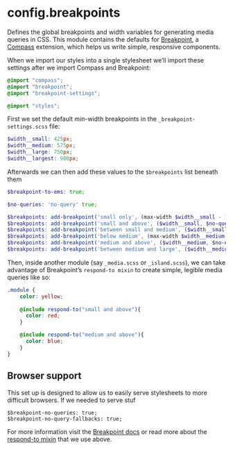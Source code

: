 config.breakpoints
==================

Defines the global breakpoints and width variables for generating media queries in CSS. This module contains the defaults for [Breakpoint](http://breakpoint-sass.com/), a [Compass](http://compass-style.org/) extension, which helps us write simple, responsive components. 

When we import our styles into a single stylesheet we’ll import these settings after we import Compass and Breakpoint:

```scss
@import "compass";
@import "breakpoint";
@import "breakpoint-settings";

@import "styles";
```

First we set the default min-width breakpoints in the `_breakpoint-settings.scss` file: 

```scss
$width__small: 425px;
$width__medium: 575px;
$width__large: 750px;
$width__largest: 900px;
```

Afterwards we can then add these values to the `$breakpoints` list beneath them

```scss
$breakpoint-to-ems: true;

$no-queries: 'no-query' true;

$breakpoints: add-breakpoint('small only', (max-width $width__small - 1px, $no-queries));
$breakpoints: add-breakpoint('small and above', ($width__small, $no-queries));
$breakpoints: add-breakpoint('between small and medium', ($width__small $width__medium));
$breakpoints: add-breakpoint('below medium', (max-width $width__medium - 1px, $no-queries));
$breakpoints: add-breakpoint('medium and above', ($width__medium, $no-queries));
$breakpoints: add-breakpoint('between medium and large', ($width__medium $width__large));
```


Then, inside another module (say `_media.scss` or `_island.scss`), we can take advantage of Breakpoint’s `respond-to mixin` to create simple, legible media queries like so:

```scss
.module {
    color: yellow;
 
    @include respond-to("small and above"){
      color: red;
    }

    @include respond-to("medium and above"){
      color: blue;
    }
}
```


## Browser support 

This set up is designed to allow us to easily serve stylesheets to more difficult browsers. If we needed to serve stuf


```
$breakpoint-no-queries: true;
$breakpoint-no-query-fallbacks: true;
```


For more information visit the [Breakpoint docs](http://breakpoint-sass.com/) or read more about the [respond-to mixin](https://github.com/Team-Sass/breakpoint/wiki/Respond-To) that we use above.


